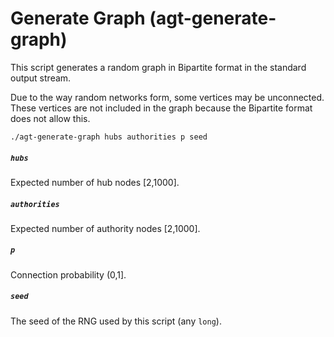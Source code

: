 # Generate Graph (agt-generate-graph)

This script generates a random graph in Bipartite format in the standard output
stream.

Due to the way random networks form, some vertices may be unconnected. These
vertices are not included in the graph because the Bipartite format does not
allow this.

```
./agt-generate-graph hubs authorities p seed
```

##### `hubs`

Expected number of hub nodes [2,1000].

##### `authorities`

Expected number of authority nodes [2,1000].

##### `p`

Connection probability (0,1].

##### `seed`

The seed of the RNG used by this script (any `long`).
